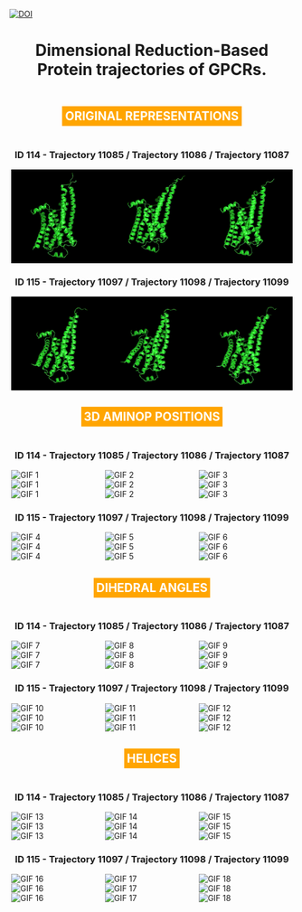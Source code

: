 [![DOI](https://zenodo.org/badge/718734269.svg)](https://zenodo.org/doi/10.5281/zenodo.10201733)

<div align="center">
  <h1>Dimensional Reduction-Based Protein trajectories of GPCRs.</h1>
</div>

<div style="display: flex; justify-content: center; align-items: center; flex-wrap: wrap;">

 <div align="center">
    <h2 style="background-color: orange; color: white; padding: 5px;">ORIGINAL REPRESENTATIONS</h2>
  </div>
  
  <div align="center">
    <h3>ID 114 - Trajectory 11085 / Trajectory 11086 / Trajectory 11087</h3>
  </div>

  <img src="ID114/ORIGINAL_REPRESENTATION_ID114/11085.gif" alt="GIF 1" width="32.9%" autoplay />
  <img src="ID114/ORIGINAL_REPRESENTATION_ID114/11086.gif" alt="GIF 2" width="32.9%" autoplay />
  <img src="ID114/ORIGINAL_REPRESENTATION_ID114/11087.gif" alt="GIF 3" width="32.9%" autoplay />

  <div align="center">
    <h3>ID 115 - Trajectory 11097 / Trajectory 11098 / Trajectory 11099</h3>
  </div>

  <img src="ID115/ORIGINAL_REPRESENTATION_ID115/11097.gif" alt="GIF 4" width="32.9%" autoplay />
  <img src="ID115/ORIGINAL_REPRESENTATION_ID115/11098.gif" alt="GIF 5" width="32.9%" autoplay />
  <img src="ID115/ORIGINAL_REPRESENTATION_ID115/11099.gif" alt="GIF 6" width="32.9%" autoplay />

  
  <div align="center">
    <h2 style="background-color: orange; color: white; padding: 5px;">3D AMINOP POSITIONS</h2>
  </div>
  
  <div align="center">
    <h3>ID 114 - Trajectory 11085 / Trajectory 11086 / Trajectory 11087</h3>
  </div>
  
  <img src="ID114/3D_REPOSITIONS/PCA/11085/GIFs/11085_3Dxyz_PCA.gif" alt="GIF 1" width="32.9%" autoplay />
  <img src="ID114/3D_REPOSITIONS/TICA/11085/GIFs/11085_3Dxyz_tica.gif" alt="GIF 2" width="32.9%" autoplay />
  <img src="ID114/3D_REPOSITIONS/UMAP/11085/GIFs/11085_3Dxyz_umap.gif" alt="GIF 3" width="32.9%" autoplay />

  <img src="ID114/3D_REPOSITIONS/PCA/11086/GIFs/11086_3Dxyz_PCA.gif" alt="GIF 1" width="32.9%" autoplay />
  <img src="ID114/3D_REPOSITIONS/TICA/11086/GIFs/11086_3Dxyz_tica.gif" alt="GIF 2" width="32.9%" autoplay />
  <img src="ID114/3D_REPOSITIONS/UMAP/11086/GIFs/11086_3Dxyz_umap.gif" alt="GIF 3" width="32.9%" autoplay />

  <img src="ID114/3D_REPOSITIONS/PCA/11087/GIFs/11087_3Dxyz_PCA.gif" alt="GIF 1" width="32.9%" autoplay />
  <img src="ID114/3D_REPOSITIONS/TICA/11087/GIFs/11087_3Dxyz_tica.gif" alt="GIF 2" width="32.9%" autoplay />
  <img src="ID114/3D_REPOSITIONS/UMAP/11087/GIFs/11087_3Dxyz_umap.gif" alt="GIF 3" width="32.9%" autoplay />

   <div align="center">
    <h3>ID 115 - Trajectory 11097 / Trajectory 11098 / Trajectory 11099</h3>
  </div>

  <img src="ID115/3D_REPOSITIONS/PCA/11097/GIFs/11097_3Dxyz_PCA.gif" alt="GIF 4" width="32.9%" autoplay />
  <img src="ID115/3D_REPOSITIONS/TICA/11097/GIFs/11097_3Dxyz_tica.gif" alt="GIF 5" width="32.9%" autoplay />
  <img src="ID115/3D_REPOSITIONS/UMAP/11097/GIFs/11097_3Dxyz_umap.gif" alt="GIF 6" width="32.9%" autoplay />

  <img src="ID115/3D_REPOSITIONS/PCA/11098/GIFs/11098_3Dxyz_PCA.gif" alt="GIF 4" width="32.9%" autoplay />
  <img src="ID115/3D_REPOSITIONS/TICA/11098/GIFs/11098_3Dxyz_tica.gif" alt="GIF 5" width="32.9%" autoplay />
  <img src="ID115/3D_REPOSITIONS/UMAP/11098/GIFs/11098_3Dxyz_umap.gif" alt="GIF 6" width="32.9%" autoplay />

  <img src="ID115/3D_REPOSITIONS/PCA/11099/GIFs/11099_3Dxyz_PCA.gif" alt="GIF 4" width="32.9%" autoplay />
  <img src="ID115/3D_REPOSITIONS/TICA/11099/GIFs/11099_3Dxyz_tica.gif" alt="GIF 5" width="32.9%" autoplay />
  <img src="ID115/3D_REPOSITIONS/UMAP/11099/GIFs/11099_3Dxyz_umap.gif" alt="GIF 6" width="32.9%" autoplay />


  <div align="center">
    <h2 style="background-color: orange; color: white; padding: 5px;">DIHEDRAL ANGLES</h2>
  </div>
  
  <div align="center">
    <h3>ID 114 - Trajectory 11085 / Trajectory 11086 / Trajectory 11087</h3>
  </div>

  <img src="ID114/ANGLES/PCA/11085/GIFs/11085_phi_psi_PCA_allresidues.gif" alt="GIF 7" width="32.9%" autoplay />
  <img src="ID114/ANGLES/TICA/11085/GIFs/11085_psi_phi_tica_allresidues.gif" alt="GIF 8" width="32.9%" autoplay />
  <img src="ID114/ANGLES/UMAP/11085/GIFs/11085_psi_phi_umap_allresidues.gif" alt="GIF 9" width="32.9%" autoplay />

  <img src="ID114/ANGLES/PCA/11086/GIFs/11086_phi_psi_PCA_allresidues.gif" alt="GIF 7" width="32.9%" autoplay />
  <img src="ID114/ANGLES/TICA/11086/GIFs/11086_psi_phi_tica_allresidues.gif" alt="GIF 8" width="32.9%" autoplay />
  <img src="ID114/ANGLES/UMAP/11086/GIFs/11086_psi_phi_umap_allresidues.gif" alt="GIF 9" width="32.9%" autoplay />

  <img src="ID114/ANGLES/PCA/11087/GIFs/11087_phi_psi_PCA_allresidues.gif" alt="GIF 7" width="32.9%" autoplay />
  <img src="ID114/ANGLES/TICA/11087/GIFs/11087_psi_phi_tica_allresidues.gif" alt="GIF 8" width="32.9%" autoplay />
  <img src="ID114/ANGLES/UMAP/11087/GIFs/11087_psi_phi_umap_allresidues.gif" alt="GIF 9" width="32.9%" autoplay />

  <div align="center">
    <h3>ID 115 - Trajectory 11097 / Trajectory 11098 / Trajectory 11099</h3>
  </div>

  <img src="ID115/ANGLES/PCA/11097/GIFs/11097_phi_psi_PCA_allresidues.gif" alt="GIF 10" width="32.9%" autoplay />
  <img src="ID115/ANGLES/TICA/11097/GIFs/11097_psi_phi_tica_allresidues.gif" alt="GIF 11" width="32.9%" autoplay />
  <img src="ID115/ANGLES/UMAP/11097/GIFs/11097_psi_phi_umap_allresidues.gif" alt="GIF 12" width="32.9%" autoplay />

  <img src="ID115/ANGLES/PCA/11098/GIFs/11098_phi_psi_PCA_allresidues.gif" alt="GIF 10" width="32.9%" autoplay />
  <img src="ID115/ANGLES/TICA/11098/GIFs/11098_psi_phi_tica_allresidues.gif" alt="GIF 11" width="32.9%" autoplay />
  <img src="ID115/ANGLES/UMAP/11098/GIFs/11098_psi_phi_umap_allresidues.gif" alt="GIF 12" width="32.9%" autoplay />

  <img src="ID115/ANGLES/PCA/11099/GIFs/11099_phi_psi_PCA_allresidues.gif" alt="GIF 10" width="32.9%" autoplay />
  <img src="ID115/ANGLES/TICA/11099/GIFs/11099_psi_phi_tica_allresidues.gif" alt="GIF 11" width="32.9%" autoplay />
  <img src="ID115/ANGLES/UMAP/11099/GIFs/11099_psi_phi_umap_allresidues.gif" alt="GIF 12" width="32.9%" autoplay />

  <div align="center">
    <h2 style="background-color: orange; color: white; padding: 5px;">HELICES</h2>
  </div>

  <div align="center">
    <h3>ID 114 - Trajectory 11085 / Trajectory 11086 / Trajectory 11087</h3>
  </div>

  <img src="ID114/HELIX/PCA/11085/GIFs/11085_allpositions_helix_PSA.gif" alt="GIF 13" width="32.9%" autoplay />
  <img src="ID114/HELIX/TICA/11085/GIFs/11085_allpositions_helix_tica.gif" alt="GIF 14" width="32.9%" autoplay />
  <img src="ID114/HELIX/UMAP/11085/GIFs/11085_allpositions_helix_umap.gif" alt="GIF 15" width="32.9%" autoplay />

  <img src="ID114/HELIX/PCA/11086/GIFs/11086_allpositions_helix_PSA.gif" alt="GIF 13" width="32.9%" autoplay />
  <img src="ID114/HELIX/TICA/11086/GIFs/11086_allpositions_helix_tica.gif" alt="GIF 14" width="32.9%" autoplay />
  <img src="ID114/HELIX/UMAP/11086/GIFs/11086_allpositions_helix_umap.gif" alt="GIF 15" width="32.9%" autoplay />

  <img src="ID114/HELIX/PCA/11087/GIFs/11087_allpositions_helix_PSA.gif" alt="GIF 13" width="32.9%" autoplay />
  <img src="ID114/HELIX/TICA/11087/GIFs/11087_allpositions_helix_tica.gif" alt="GIF 14" width="32.9%" autoplay />
  <img src="ID114/HELIX/UMAP/11087/GIFs/11087_allpositions_helix_umap.gif" alt="GIF 15" width="32.9%" autoplay />

  <div align="center">
    <h3>ID 115 - Trajectory 11097 / Trajectory 11098 / Trajectory 11099</h3>
  </div>

  <img src="ID115/HELIX/PCA/11097/GIFs/11097_allpositions_helix_PSA.gif" alt="GIF 16" width="32.9%" autoplay />
  <img src="ID115/HELIX/TICA/11097/GIFs/11097_allpositions_helix_tica.gif" alt="GIF 17" width="32.9%" autoplay />
  <img src="ID115/HELIX/UMAP/11097/GIFs/11097_allpositions_helix_umap.gif" alt="GIF 18" width="32.9%" autoplay />

  <img src="ID115/HELIX/PCA/11098/GIFs/11098_allpositions_helix_PSA.gif" alt="GIF 16" width="32.9%" autoplay />
  <img src="ID115/HELIX/TICA/11098/GIFs/11098_allpositions_helix_tica.gif" alt="GIF 17" width="32.9%" autoplay />
  <img src="ID115/HELIX/UMAP/11098/GIFs/11098_allpositions_helix_umap.gif" alt="GIF 18" width="32.9%" autoplay />

  <img src="ID115/HELIX/PCA/11099/GIFs/11099_allpositions_helix_PSA.gif" alt="GIF 16" width="32.9%" autoplay />
  <img src="ID115/HELIX/TICA/11099/GIFs/11099_allpositions_helix_tica.gif" alt="GIF 17" width="32.9%" autoplay />
  <img src="ID115/HELIX/UMAP/11099/GIFs/11099_allpositions_helix_umap.gif" alt="GIF 18" width="32.9%" autoplay />

</div>

</details>
